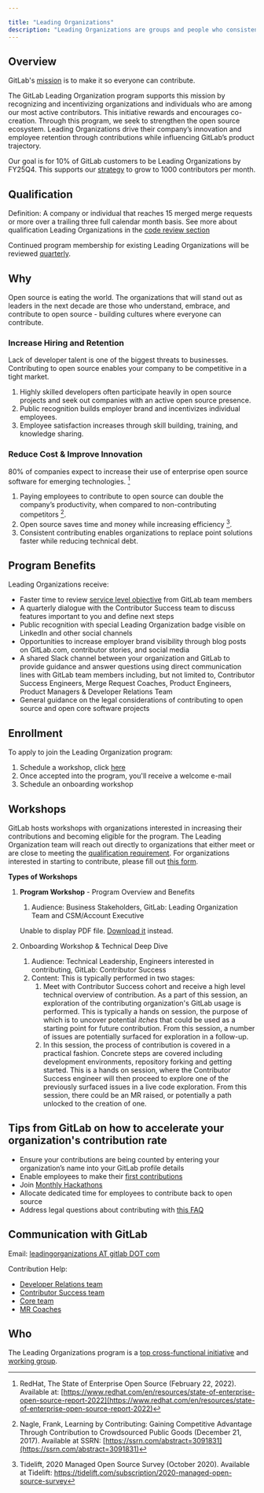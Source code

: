 ```yaml
---

title: "Leading Organizations"
description: "Leading Organizations are groups and people who consistently make meaningful contributions to GitLab."
---
```








## Overview

GitLab's [mission](/handbook/company/mission/#mission) is to make it so everyone can contribute. 

The GitLab Leading Organization program supports this mission by recognizing and incentivizing organizations and individuals who are among our most active contributors. This initiative rewards and encourages co-creation. Through this program, we seek to strengthen the open source ecosystem. Leading Organizations drive their company’s innovation and employee retention through contributions while influencing GitLab’s product trajectory.

Our goal is for 10% of GitLab customers to be Leading Organizations by FY25Q4. This supports our [strategy](/handbook/company/strategy/#2-build-on-our-open-core-strength) to grow to 1000 contributors per month.

## Qualification

Definition: A company or individual that reaches 15 merged merge requests or more over a trailing three full calendar month basis. See more about qualification Leading Organizations in the [code review section](https://about.gitlab.com/handbook/engineering/workflow/code-review/#leading-organizations)

Continued program membership for existing Leading Organizations will be reviewed [quarterly](/handbook/communication/#communicating-dates-and-time).

## Why

Open source is eating the world. The organizations that will stand out as leaders in the next decade are those who understand, embrace, and contribute to open source - building cultures where everyone can contribute.

### Increase Hiring and Retention

Lack of developer talent is one of the biggest threats to businesses. Contributing to open source enables your company to be competitive in a tight market.

1. Highly skilled developers often participate heavily in open source projects and seek out companies with an active open source presence.
1. Public recognition builds employer brand and incentivizes individual employees.
1. Employee satisfaction increases through skill building, training, and knowledge sharing.

### Reduce Cost & Improve Innovation

80% of companies expect to increase their use of enterprise open source software for emerging technologies. [^1]

1. Paying employees to contribute to open source can double the company’s productivity, when compared to non-contributing competitors [^2].
1. Open source saves time and money while increasing efficiency [^3].
1. Consistent contributing enables organizations to replace point solutions faster while reducing technical debt.

## Program Benefits

Leading Organizations receive:

- Faster time to review [service level objective](https://about.gitlab.com/handbook/engineering/workflow/code-review/#review-response-slo) from GitLab team members
- A quarterly dialogue with the Contributor Success team to discuss features important to you and define next steps
- Public recognition with special Leading Organization badge visible on LinkedIn and other social channels
- Opportunities to increase employer brand visibility through blog posts on GitLab.com, contributor stories, and social media
- A shared Slack channel between your organization and GitLab to provide guidance and answer questions using direct communication lines with GitLab team members including, but not limited to, Contributor Success Engineers, Merge Request Coaches, Product Engineers, Product Managers & Developer Relations Team
- General guidance on the legal considerations of contributing to open source and open core software projects

## Enrollment

To apply to join the Leading Organization program:

1. Schedule a workshop, click [here](https://calendly.com/nick_vh)
1. Once accepted into the program, you'll receive a welcome e-mail
1. Schedule an onboarding workshop

## Workshops

GitLab hosts workshops with organizations interested in increasing their contributions and becoming eligible for the program. The Leading Organization team will reach out directly to organizations that either meet or are close to meeting the [qualification requirement](#qualification). For organizations interested in starting to contribute, please fill out [this form](https://forms.gle/HRWyXBKkgbnwhUdU6).

**Types of Workshops**

1. **Program Workshop** - Program Overview and Benefits
   1. Audience: Business Stakeholders, GitLab: Leading Organization Team and CSM/Account Executive
   <object data="/handbook/marketing/community-relations/leading-organizations/leading-org-workshop-handbook-page.pdf" type="application/pdf" width="100%" height="500px">
   <p>Unable to display PDF file. <a href="/handbook/marketing/community-relations/leading-organizations/leading-org-workshop-handbook-page.pdf">Download it</a> instead.</p>
   </object>

2. Onboarding Workshop & Technical Deep Dive
   1. Audience: Technical Leadership, Engineers interested in contributing, GitLab: Contributor Success
   1. Content: This is typically performed in two stages:
      1. Meet with Contributor Success cohort and receive a high level technical overview of contribution. As a part of this session, an exploration of the contributing organization's GitLab usage is performed. This is typically a hands on session, the purpose of which is to uncover potential _itches_ that could be used as a starting point for future contribution. From this session, a number of issues are potentially surfaced for exploration in a follow-up.
      1. In this session, the process of contribution is covered in a practical fashion. Concrete steps are covered including development environments, repository forking and getting started. This is a hands on session, where the Contributor Success engineer will then proceed to explore one of the previously surfaced issues in a live code exploration. From this session, there could be an MR raised, or potentially a path unlocked to the creation of one.

## Tips from GitLab on how to accelerate your organization's contribution rate

- Ensure your contributions are being counted by entering your organization’s name into your GitLab profile details
- Enable employees to make their [first contributions](/community/hackathon/)
- Join [Monthly Hackathons](/community/hackathon/)
- Allocate dedicated time for employees to contribute back to open source
- Address legal questions about contributing with [this FAQ](https://about.gitlab.com/community/contribute/dco-cla/#frequently-asked-questions)

## Communication with GitLab

Email: [leadingorganizations AT gitlab DOT com](mailto:leadingorganizations@gitlab.com)

Contribution Help:
- [Developer Relations team](/handbook/marketing/developer-relations/)
- [Contributor Success team](/handbook/marketing/developer-relations/contributor-success/)
- [Core team](/community/core-team/)
- [MR Coaches](/job-families/expert/merge-request-coach/)

## Who

The Leading Organizations program is a [top cross-functional initiative](/handbook/company/top-cross-functional-initiatives/#current-top-cross-functional-initiatives) and [working group](/handbook/company/team/structure/working-groups/leading-organizations/).

[^1]: RedHat, The State of Enterprise Open Source (February 22, 2022). Available at: [https://www.redhat.com/en/resources/state-of-enterprise-open-source-report-2022](https://www.redhat.com/en/resources/state-of-enterprise-open-source-report-2022)
[^2]: Nagle, Frank, Learning by Contributing: Gaining Competitive Advantage Through Contribution to Crowdsourced Public Goods (December 21, 2017). Available at SSRN: [https://ssrn.com/abstract=3091831](https://ssrn.com/abstract=3091831)
[^3]: Tidelift, 2020 Managed Open Source Survey (October 2020). Available at Tidelift: https://tidelift.com/subscription/2020-managed-open-source-survey
